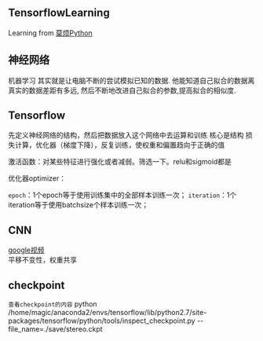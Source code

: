 ## TensorflowLearning
Learning from [莫烦Python](https://morvanzhou.github.io/tutorials/machine-learning/tensorflow/)  

## 神经网络
机器学习 其实就是让电脑不断的尝试模拟已知的数据. 他能知道自己拟合的数据离真实的数据差距有多远, 然后不断地改进自己拟合的参数,提高拟合的相似度.

## Tensorflow
先定义神经网络的结构，然后把数据放入这个网络中去运算和训练
核心是结构
损失计算，优化器（梯度下降），反复训练，使权重和偏置趋向于正确的值

激活函数：对某些特征进行强化或者减弱。筛选一下。relu和sigmoid都是

优化器optimizer：

`epoch`：1个epoch等于使用训练集中的全部样本训练一次；
`iteration`：1个iteration等于使用batchsize个样本训练一次；

## CNN
[google视频](https://classroom.udacity.com/courses/ud730/lessons/6377263405/concepts/63796332430923)  
平移不变性，权重共享

## checkpoint
`查看checkpoint的内容`
python /home/magic/anaconda2/envs/tensorflow/lib/python2.7/site-packages/tensorflow/python/tools/inspect_checkpoint.py --file_name=./save/stereo.ckpt







###
